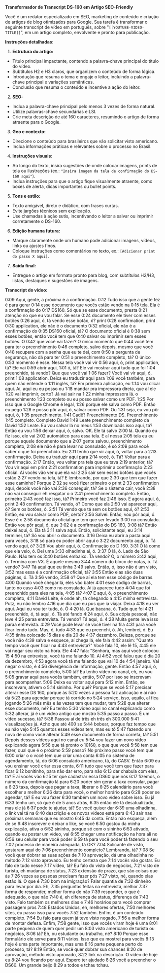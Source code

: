 **Transformador de Transcript DS-160 em Artigo SEO-Friendly**

Você é um redator especializado em SEO, marketing de conteúdo e criação de artigos de blog otimizados para Google. Sua tarefa é transformar o seguinte transcript de vídeo em português, sobre "`[[YOUTUBE-VIDEO-TITLE]]`", em um artigo completo, envolvente e pronto para publicação.

**Instruções detalhadas:**

1. **Estrutura do artigo:**

* Título principal impactante, contendo a palavra-chave principal do título do vídeo.
* Subtítulos H2 e H3 claros, que organizem o conteúdo de forma lógica.
* Introdução que resuma o tema e engaje o leitor, incluindo a palavra-chave principal e variações semânticas.
* Conclusão que resuma o conteúdo e incentive a ação do leitor.

2. **SEO:**

* Inclua a palavra-chave principal pelo menos 3 vezes de forma natural.
* Utilize palavras-chave secundárias e LSI.
* Crie meta descrição de até 160 caracteres, resumindo o artigo de forma atraente para o Google.

3. **Geo e contexto:**

* Direcione o conteúdo para brasileiros que vão solicitar visto americano.
* Inclua informações práticas e relevantes sobre o processo no Brasil.

4. **Instruções visuais:**

* Ao longo do texto, insira sugestões de onde colocar imagens, prints de tela ou ilustrações (ex.: `"Insira imagem da tela de confirmação do DS-160 aqui"`).
* Inclua instruções para que o artigo fique visualmente atraente, como boxes de alerta, dicas importantes ou bullet points.

5. **Tons e estilo:**

* Texto amigável, direto e didático, com frases curtas.
* Evite jargões técnicos sem explicação.
* Use chamadas à ação sutis, incentivando o leitor a salvar ou imprimir corretamente o DS-160.

6. **Edição humana futura:**

* Marque claramente onde um humano pode adicionar imagens, vídeos, links ou ajustes finos.
* Coloque instruções como comentários no texto, ex.: `[Adicionar print do passo X aqui]`.

7. **Saída final:**

* Entregue o artigo em formato pronto para blog, com subtítulos H2/H3, listas, destaques e sugestões de imagens.

**Transcript do vídeo:**

0:09
Aqui, gente, a próxima é a confirmação.
0:12
Tudo isso que a gente fez é para gerar
0:14
esse documento que vocês estão vendo na
0:15
tela. Ela é a confirmação do
0:17
DS160. Só que se esse documento, presta
0:21
atenção no que eu vou falar. Se esse
0:24
documento ele tiver com esses botões
0:26
aqui, ó, tá vendo esse botão, ó? print
0:28
confirmation, print
0:30
application, ele não é o documento
0:32
oficial, ele não é a confirmação do
0:35
DS160 oficial, tá? O documento oficial é
0:38
sem esses botões, então você tem que
0:40
salvar ou imprimir sem esses botões. O
0:42
que você vai fazer? O único momento que
0:44
você tem para ter o preenchimento
0:46
completo, salvo depois, mesmo que você
0:48
recupere com a senha que eu te dei, com
0:50
a pergunta de segurança, não dá para ter
0:51
o preenchimento completo, tá? O único
0:53
momento é esse. Nessa tela você vai vir
0:56
aqui, ó, print application, tá? Ele vai
0:59
abrir aqui,
1:01
ó, tá? Ele vai mostrar aqui tudo que foi
1:04
preenchido, tá vendo? Que que você vai
1:06
fazer? Você vai vir aqui, ó, print
1:08
application. Deixa eu traduzir aqui para
1:09
você também, para quem não entende o
1:11
inglês, tá? Em primeira aplicação, eu
1:14
vou clicar aqui. Aí, aqui eu eu posso ou
1:18
mandar pra impressora direta, que aí ele
1:20
vai imprimir, certo? Já vai sair na
1:22
minha impressora lá. o preenchimento
1:23
completo ou eu posso salvar como um PDF.
1:25
Por isso que o Google Chrome é legal,
1:26
porque ele salva como PDF. Então eu pego
1:28
e posso pôr aqui, ó, salvar como PDF. Ou
1:31
seja, eu vou pôr aqui, ó,
1:35
preenchimento.
1:41
Cadê? Preenchimento DS. Preenchimento
1:45
completo. Completo David
1:49
Leate preenchimento completo da David
1:52
Leate. Eu vou salvar lá no meus
1:53
downloads isso aqui, tá? Então eu vou
1:56
deixar aqui, ó, salvo. OK. Ele tá salvo
2:00
lá. Quando eu fiz isso, ele vai
2:02
automático para essa tela. E aí nessa
2:05
tela eu eu porque aquele documento que a
2:07
gente salvou, preenchimento completo,
2:08
ele não é para levar no consulado, é só
2:09
para você saber o que foi preenchido. Eu
2:11
tenho que vir aqui, ó, voltar para a
2:13
confirmação. Deixa eu traduzir aqui para
2:14
você, ó. Tá? Voltar para a confirmação.
2:17
Então, vou voltar pra tela que eu tava
2:19
anterior, tá? Vou vir aqui em print
2:21
confirmation para imprimir a confirmação
2:23
oficial. Aí vocês vão ver que ela vai
2:25
sair sem esses botões que vocês estão
2:27
vendo na tela, tá? E lembrando, por que
2:30
que tem que fazer esse caminho? Porque
2:32
se você fizer primeiro o print
2:33
confirmation aqui, depois você não vai
2:36
conseguir, tá? Se o sistema cair, você
2:38
não vai conseguir eh resgatar o o
2:41
preenchimento completo. Então, primeiro
2:43
você faz isso, tá? Primeiro você faz
2:46
isso. E agora aqui, ó, print
2:48
confirmation. Tá vendo, ó? Como que ela
2:50
vai aparecer aqui, ó? Sem os botões, ó.
2:51
Tá vendo que tá sem os botões aqui, ó?
2:53
Então, eu vou salvar como PDF, certo?
2:56
Salvei. Então, vou pôr aqui, ó. Esse é o
2:58
documento oficial que tem que ser levado
3:00
no consulado. Então vou pôr aqui, ó, que
3:02
é a confirmação do DS 160,
3:08
tá? Então deixei aqui, ó. Ela tá
3:11
salva aqui. Então, solicistante aqui, eu
3:14
terminei, tá? Só vou abrir o documento.
3:16
Deixa eu abrir a pasta aqui para vocês,
3:18
só para eu poder abrir aqui o
3:22
documento aqui, ó. Tá vendo aqui, ó?
3:26
Vou abrir aqui, ó. Confirmação do D 160.
3:31
Ó lá como que ela veio, ó. Dei uma
3:33
olhadinha aí, ó.
3:37
Ó lá, ó. Lado de São Paulo. Não tem os
3:40
botões embaixo. Tá vendo? Ó, o número
3:42
aqui, ó. Termina com VX. É aquele mesmo
3:44
número do bloco de notas, ó. Tá vendo?
3:47
Tá aqui que eu tinha
3:49
salvo. Então, ó, isso não é um visto,
3:52
mas essa é a confirmação oficial, tá?
3:55
Então elas são duas páginas, ó. Tá
3:56
vendo,
3:58
ó? Que aí ela tem esse código de barras.
4:00
Quando você chegar lá, eles vão bater
4:01
esse código de barras, tanto no caso
4:03
como no consulado. Aí já aparece tudo
4:04
que foi preenchido para eles na tela,
4:05
tá?
4:07
E aqui, ó, o preenchimento completo,
4:11
David Leite, é onde ah, tá chegando a
4:15
minha entrevista. Putz, eu não lembro
4:16
que dia que eu pus que ia viajar. Deixa
4:18
eu ver aqui. Aqui eu vou ter tudo, ó. Ó
4:20
lá. Que bacana, ó. Tudo que foi
4:21
preenchido, ó, tá aqui, ó. Tá até fando
4:24
aqui, ó. Sua cópia pessoal, não leve
4:25
paraa entrevista. Tá vendo? Tá aqui, ó.
4:28
Muita gente leva isso paraa entrevista.
4:29
Você pode levar se você tiver na fila
4:31
para você ficar lendo tudo. Mas, ó, tudo
4:33
que eu preenchi, ó. Ah, lembrei, ó. Eu
4:35
tinha colocado 15 dias e dia 20 de
4:37
dezembro. Beleza, porque se você não
4:39
salva e esquece, aí chega lá, ele fala
4:42
assim: "Quanto tempo você quer ficar na
4:43
entrevista?" Você fala 10, ele lê 15,
4:45
ele vai negar seu visto na hora. Ele
4:47
fala: "Senhora, mas aqui você colocou 15
4:50
na entrevista, você tá me falando 10. Aí
4:52
você falou que é dia 20 de dezembro,
4:53
agora você tá me falando que vai 10 de
4:54
janeiro. Vai negar o visto, é
4:56
divergência de informação, gente. Então
4:57
aqui, ó, o preenchimento completo,
5:00
tá? Eu tenho vídeo no canal, eh, eu vou
5:05
gravar aqui para vocês também, então,
5:07
por isso se inscrevam para acompanhar.
5:09
Deixa eu voltar aqui para
5:12
mim. Então, se inscrevam, ativem o
5:14
sininho. Por quê? Porque se você
5:17
precisar alterar esse DS 160, porque às
5:20
vezes a pessoa faz aplicação e aí não dá
5:23
para agendar porque tá corrido no
5:24
serviço, isso, aquilo, aí fica jogando
5:26
mês mês e às vezes tem que mudar, tem
5:28
que alterar esse documento, né? Eu tenho
5:30
vídeo aqui no canal explicando como
5:32
alterar, já é um vídeo antigo que mostro
5:35
passo a passo. É um vídeo sucesso, tá?
5:38
Passou aí de três eh três eh 300.000
5:41
visualizações já. Acho que até 400 se
5:44
bobear, porque faz tempo que eu não vejo
5:45
quantos esses vídeos tem, mas eu tô
5:47
fazendo um novo de como você alterar
5:49
esse documento de forma correta, tá?
5:51
Depois desses vídeos aqui no canal eu
5:54
vou fazer um novo vídeo explicando agora
5:56
que tá pronto o 10160, o que que você
5:58
tem que fazer, qual que é o próximo
5:59
passo? No próximo passo você tem que
6:00
criar o o você tem que criar uma conta
6:05
no sistema de agendamento, tá, do
6:06
consulado americano, tá, do CASV. Então
6:09
eu vou ensinar você criar essa conta,
6:11
tudo que você tem que fazer para ficar
6:12
bonitinho, para não dar erro, para não
6:13
dar chabula com eles, tá? E aí vocês vão
6:15
ter que cadastrar essa DS60 que nós
6:17
fizemos, o número da confirmação lá para
6:20
poder sim gerar a taxa consular, pagar a
6:23
taxa, depois que pagar a taxa, liberar o
6:25
calendário para você escolher a melhor
6:26
data para você, o melhor horário para
6:28
poder se agendar, tá? E eu vou fazer
6:30
também um novo vídeo sobre isso. Eu já
6:33
tenho um, só que é de 5 anos atrás,
6:35
então ele tá desatualizado, mas ele já
6:37
pode te ajudar, tá? Se você quiser dar
6:39
uma olhadinha, o link vai tá na
6:40
descrição e os novos vídeos está para
6:43
sair nas próximas semanas que eu mostro
6:45
da conta. Então não esqueça, além de se
6:48
inscrever e deixar o like, se você
6:50
gostou da minha explicação, ativa o
6:52
sininho, porque só com o sininho
6:53
ativado, quando eu postar um vídeo, vai
6:55
chegar uma notificação na hora ali no
6:56
seu celular para você poder
6:59
tá para você poder tá fazendo o seu
7:02
processo de maneira adequada, tá OK?
7:04
Solicante de visto, gostaram aqui do
7:06
preenchimento completo? Lembrando, tá?
7:08
Se você quer dobrar as suas ações de
7:10
aprovação, dá uma olhadinha no método
7:12
visto aprovado. Eu tenho certeza que
7:14
vocês vão gostar. Eu falo de tudo nesse
7:17
vídeo, tá? Eu falo do visto de negócios,
7:21
visto de turista, eh mudança de status,
7:23
extensão de prazo, que são coisas que às
7:26
vezes as pessoas precisam fazer pós
7:27
visto, né, quando elas estão lá. O que é
7:30
bom na imigração? Falar quantia de
7:32
dinheiro para levar por dia. Eh,
7:35
perguntas feitas na entrevista, melhor
7:37
forma de responder, melhor forma de não
7:39
responder, o que é adequado, o que não
7:40
é, eh diferença de status, diferença de
7:43
visto. Falo também os melhores dias e
7:46
horários para você comprar passagem pros
7:48
Estados Unidos, eh, melhores ofertas,
7:50
melhores sites, eu passo isso para vocês
7:52
também. Enfim, é um conteúdo completo.
7:54
Eu falo para quem já teve visto negado,
7:56
a melhor forma de montar defesa. Enfim,
7:58
gente, isso que vocês viram hoje é uma
8:01
parte pequena de quem quer pedir um
8:03
visto americano de turista ou negócios,
8:06
tá? Eh, ou estudante ou trabalho, né?
8:10
Porque esse formulário ele serve para
8:11
vários. Isso que eu mostrei para vocês
8:13
hoje é uma parte importante, mas uma
8:16
parte pequena perto do processo, tá?
8:19
Então, se você quer dobrar sua chances
8:20
de aprovação, método visto aprovado,
8:22
link na descrição. O vídeo de hoje eu
8:24
vou ficando por aqui. Espero ter ajudado
8:26
você a preencher o DS60. Um grande beijo
8:29
a todos e tchau tchau.
